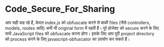 # Code_Secure_For_Sharing
आप सही कह रहे हैं, केवल index.js को obfuscate करने से बाकी files (जैसे controllers, models, routes आदि) अभी भी original form में रहती हैं। पूरे प्रोजेक्ट को secure करने के लिए सभी JavaScript files को obfuscate करना होगा।  इसके लिए आप पूरी project directory को process करने के लिए javascript-obfuscator का उपयोग कर सकते हैं। 
